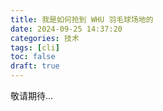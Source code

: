 ```yaml
---
title: 我是如何抢到 WHU 羽毛球场地的
date: 2024-09-25 14:37:20
categories: 技术
tags: [cli]
toc: false
draft: true
---
```


敬请期待…
